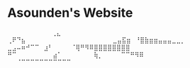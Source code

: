 # Asounden's Website
⠀⠀⠀⠀⠀⠀⠀⠀ ⠀      ⢀⣄⠀⠀⠀⠀⠀⠀⠀⠀⠀⠀⠀⠀⠀⠀
⠀⠀⠀⠀⠀⠀⠀      ⠀ ⢀⠟⠙⣦⠀⠀⠀⠀⠀⠀⠀⠀⠀⠀⠀⠀⠀
⠀⠀⠀     ⠀⠀   ⣀⣤⣯⣶⠀⠘⣿⣷⣶⣶⣤⣤⣤⣀⣀⡀⠀
   ⣀⣠⠤⠶⠚⠉⠉⠀⣰⠃⠀⠀⠀⠀⠈⢿⠛⠻⠿⣿⣿⣿⣿⣿⣿⣿⣿
⠛⠉⠀⠀⠀⠀⠀⠀⠀⠀⣴⠁⠀⠀⠀⠀⠀⠀⠀⢷⡀⠀⠀⠀⠀⠉⠉⠛⠻⠿
  ⠀⠀⠀⠀ ⠀⠀⠈⠉⠉⠉⠉⠉⠉⠉⠉⠉⠉⠉⠀⠀⠀⠀⠀⠀⠀⠀⠀
